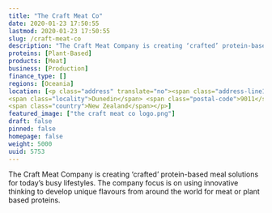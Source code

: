 ```yaml
---
title: "The Craft Meat Co"
date: 2020-01-23 17:50:55
lastmod: 2020-01-23 17:50:55
slug: /craft-meat-co
description: "The Craft Meat Company is creating ‘crafted’ protein-based meal solutions for today’s busy lifestyles. The company focus is on using innovative thinking to develop unique flavours from around the world for meat or plant based proteins."
proteins: [Plant-Based]
products: [Meat]
business: [Production]
finance_type: []
regions: [Oceania]
location: [<p class="address" translate="no"><span class="address-line1">Kaikorai Valley Road</span><br>
<span class="locality">Dunedin</span> <span class="postal-code">9011</span><br>
<span class="country">New Zealand</span></p>]
featured_image: ["the craft meat co logo.png"]
draft: false
pinned: false
homepage: false
weight: 5000
uuid: 5753
---
```

The Craft Meat Company is creating ‘crafted’ protein-based meal solutions for today’s busy lifestyles. The company focus is on using innovative thinking to develop unique flavours from around the world for meat or plant based proteins.
